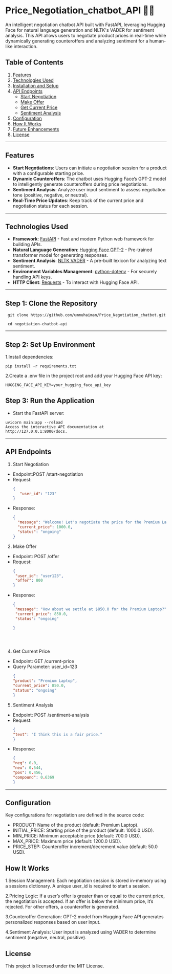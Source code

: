 # Price_Negotiation_chatbot_API 🤝💬
An intelligent negotiation chatbot API built with FastAPI, leveraging Hugging Face for natural language generation and NLTK's VADER for sentiment analysis. This API allows users to negotiate product prices in real-time while dynamically generating counteroffers and analyzing sentiment for a human-like interaction.

## Table of Contents

1. [Features](#features)
2. [Technologies Used](#technologies-used)
3. [Installation and Setup](#installation-and-setup)
4. [API Endpoints](#api-endpoints)
   - [Start Negotiation](#1-start-negotiation)
   - [Make Offer](#2-make-offer)
   - [Get Current Price](#3-get-current-price)
   - [Sentiment Analysis](#4-sentiment-analysis)
5. [Configuration](#configuration)
6. [How It Works](#how-it-works)
7. [Future Enhancements](#future-enhancements)
8. [License](#license)

    
---

## **Features**

- **Start Negotiations**: Users can initiate a negotiation session for a product with a configurable starting price.
- **Dynamic Counteroffers**: The chatbot uses Hugging Face’s GPT-2 model to intelligently generate counteroffers during price negotiations.
- **Sentiment Analysis**: Analyze user input sentiment to assess negotiation tone (positive, negative, or neutral).
- **Real-Time Price Updates**: Keep track of the current price and negotiation status for each session.

---

## **Technologies Used**

- **Framework**: [FastAPI](https://fastapi.tiangolo.com/) - Fast and modern Python web framework for building APIs.
- **Natural Language Generation**: [Hugging Face GPT-2](https://huggingface.co/) - Pre-trained transformer model for generating responses.
- **Sentiment Analysis**: [NLTK VADER](https://www.nltk.org/) - A pre-built lexicon for analyzing text sentiment.
- **Environment Variables Management**: [python-dotenv](https://pypi.org/project/python-dotenv/) - For securely handling API keys.
- **HTTP Client**: [Requests](https://docs.python-requests.org/) - To interact with Hugging Face API.

---
## Step 1: Clone the Repository

     git clone https://github.com/ummuhaiman/Price_Negotiation_chatbot.git
  
     cd negotiation-chatbot-api

---
##  Step 2: Set Up Environment

   1.Install dependencies:
     
    pip install -r requirements.txt
    
   2.Create a .env file in the project root and add your Hugging Face API key:

    HUGGING_FACE_API_KEY=your_hugging_face_api_key

## Step 3: Run the Application
   - Start the FastAPI server:
    
    uvicorn main:app --reload
    Access the interactive API documentation at http://127.0.0.1:8000/docs.
---
## API Endpoints
1. Start Negotiation

 - Endpoint:POST /start-negotiation
 - Request:
   ```json
   {
      "user_id": "123"
   }

 - Response:
   ```json
   {
     "message": "Welcome! Let's negotiate the price for the Premium Laptop. The starting price is $1000.0.",
     "current_price": 1000.0,
     "status": "ongoing"
   }
2. Make Offer
 - Endpoint: POST /offer
 - Request:
   ```json
   {
    "user_id": "user123",
    "offer": 800
   }
 - Response:
   ```json
   {
    "message": "How about we settle at $850.0 for the Premium Laptop?",
    "current_price": 850.0,
    "status": "ongoing"

   }
   
   
  
4. Get Current Price
 - Endpoint: GET /current-price
 - Query Parameter: user_id=123
   ```json
   {
   "product": "Premium Laptop",
   "current_price": 850.0,
   "status": "ongoing"
   }

5. Sentiment Analysis
 - Endpoint: POST /sentiment-analysis  
 - Request:
   ```json
   {
   "text": "I think this is a fair price."
   }

 - Response:
   ```json
   {
   "neg": 0.0,
   "neu": 0.544,
   "pos": 0.456,
   "compound": 0.6369
   }


---
## Configuration

Key configurations for negotiation are defined in the source code:

- PRODUCT: Name of the product (default: Premium Laptop).
- INITIAL_PRICE: Starting price of the product (default: 1000.0 USD).
- MIN_PRICE: Minimum acceptable price (default: 700.0 USD).
- MAX_PRICE: Maximum price (default: 1200.0 USD).
- PRICE_STEP: Counteroffer increment/decrement value (default: 50.0 USD).

## How It Works

1.Session Management:
   Each negotiation session is stored in-memory using a sessions dictionary.
   A unique user_id is required to start a session.

2.Pricing Logic:
   If a user’s offer is greater than or equal to the current price, the negotiation is accepted.
   If an offer is below the minimum price, it’s rejected.
   For other offers, a counteroffer is generated.

3.Counteroffer Generation:
   GPT-2 model from Hugging Face API generates personalized responses based on user input.

4.Sentiment Analysis:
   User input is analyzed using VADER to determine sentiment (negative, neutral, positive).
        
## License
This project is licensed under the MIT License.

   
    
